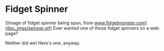 # Fidget Spinner
![Image of fidget spinner being spun, from www.fidgetmonster.com](doc_imgs/spinner.gif)
Ever wanted one of those fidget spinners on a web page?

Neither did we!  Here's one, anyway.
